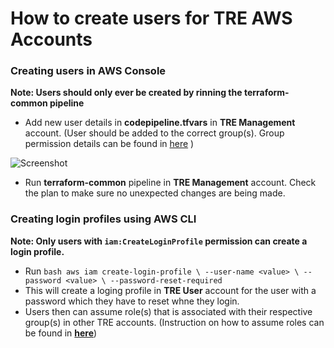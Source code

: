 # How to create users for TRE AWS Accounts

### Creating users in AWS Console

**Note: Users should only ever be created by rinning the terraform-common pipeline**

- Add new user details in **codepipeline.tfvars** in  **TRE Management** account. (User should be added to the correct group(s). Group permission details can be found in [here](https://github.com/nationalarchives/da-transform-terraform-environments/tree/common/common/templates) )

![Screenshot](iamges/adding-users-in-tfvars.png)

- Run **terraform-common** pipeline in **TRE Management** account. Check the plan to make sure no unexpected changes are being made.

### Creating login profiles using AWS CLI 

**Note: Only users with `iam:CreateLoginProfile` permission can create a login profile.**

-  Run  ```bash
                aws iam create-login-profile \
                --user-name <value> \
                --password <value> \
                --password-reset-required
        ```
- This will create a loging profile in **TRE User** account for the user with a password which they have to reset whne they login. 
- Users then can assume role(s) that is associated with their respective group(s) in other TRE accounts. (Instruction on how to assume roles can be found in [**here**](https://github.com/nationalarchives/da-transform-dev-documentation/tree/master/runbooks/how-to-assume-roles-using-AWS-CLI))